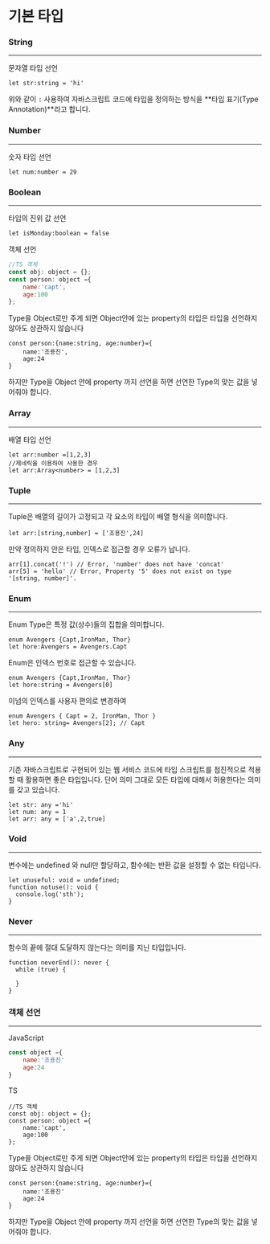 # 기본 타입

### String

---

문자열 타입 선언

```tsx
let str:string = 'hi'
```

위와 같이 `:`  사용하여 자바스크립트 코드에 타입을 정의하는 방식을 
**타입 표기(Type Annotation)**라고 합니다.

### Number

---

숫자 타입 선언

```tsx
let num:number = 29
```

### Boolean

---

타입의 진위 값 선언

```tsx
let isMonday:boolean = false
```

객체 선언

```jsx
//TS 객체
const obj: object = {};
const person: object ={
    name:'capt',
    age:100
};
```

Type을 Object로만 주게 되면 Object안에 있는 property의 타입은 타입을 선언하지 않아도 상관하지 않습니다

```tsx
const person:{name:string, age:number}={
    name:'조용진',
    age:24
}
```

하지만 Type을 Object 안에 property 까지 선언을 하면 선언한 Type의 맞는 값을 넣어줘야 합니다.

### Array

---

배열 타입 선언

```tsx
let arr:number =[1,2,3]
//제네릭을 이용하여 사용한 경우
let arr:Array<number> = [1,2,3]
```

### Tuple

---

Tuple은 배열의 길이가 고정되고 각 요소의 타입이 배열 형식을 의미합니다.

```tsx
let arr:[string,number] = ['조용진',24]
```

만약 정의하지 안은 타입, 인덱스로 접근할 경우 오류가 납니다.

```tsx
arr[1].concat('!') // Error, 'number' does not have 'concat'
arr[5] = 'hello' // Error, Property '5' does not exist on type '[string, number]'.
```

### Enum

---

Enum Type은 특정 값(상수)들의 집합을 의미합니다.

```tsx
enum Avengers {Capt,IronMan, Thor}
let hore:Avengers = Avengers.Capt
```

Enum은 인덱스 번호로 접근할 수 있습니다.

```tsx
enum Avengers {Capt,IronMan, Thor}
let hore:string = Avengers[0]
```

이넘의 인덱스를 사용자 편의로 변경하여

```tsx
enum Avengers { Capt = 2, IronMan, Thor }
let hero: string= Avengers[2]; // Capt

```

### Any

---

기존 자바스크립트로 구현되어 있는 웹 서비스 코드에 타입 스크립트를 점진적으로 적용할 때 활용하면 좋은 타입입니다.
단어 의미 그대로 모든 타입에 대해서 허용한다는 의미를 갖고 있습니다.

```tsx
let str: any ='hi'
let num: any = 1
let arr: any = ['a',2,true]
```

### Void

---

변수에는 undefined 와 null만 할당하고, 함수에는 반환 값을 설정할 수 없는 타입니다.

```tsx
let unuseful: void = undefined;
function notuse(): void {
  console.log('sth');
}
```

### Never

---

함수의 끝에 절대 도달하지 않는다는 의미를 지닌 타입입니다.

```tsx
function neverEnd(): never {
  while (true) {

  }
}
```

### 객체 선언

---

JavaScript

```jsx
const object ={
    name:'조용진'
    age:24
}
```

TS

```tsx
//TS 객체
const obj: object = {};
const person: object ={
    name:'capt',
    age:100
};
```

Type을 Object로만 주게 되면 Object안에 있는 property의 타입은 타입을 선언하지 않아도 상관하지 않습니다

```tsx
const person:{name:string, age:number}={
    name:'조용진'
    age:24
}
```

하지만 Type을 Object 안에 property 까지 선언을 하면 선언한 Type의 맞는 값을 넣어줘야 합니다.